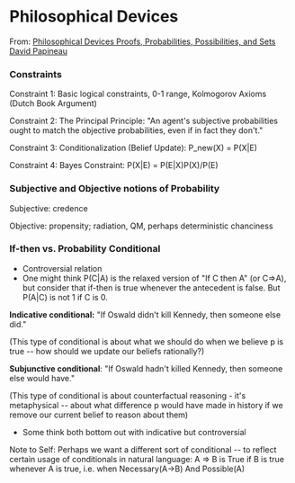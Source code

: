 # Philosophical Devices

From: [Philosophical Devices Proofs, Probabilities, Possibilities, and Sets David Papineau](https://global.oup.com/academic/product/philosophical-devices-9780199651733)

### Constraints

Constraint 1: Basic logical constraints, 0-1 range, Kolmogorov Axioms (Dutch Book Argument)

Constraint 2: The Principal Principle: "An agent's subjective probabilities ought to match the objective probabilities, even if in fact they don't."

Constraint 3: Conditionalization (Belief Update): P\_new(X) = P(X|E)

Constraint 4: Bayes Constraint: P(X|E) = P(E|X)P(X)/P(E)

### Subjective and Objective notions of Probability

Subjective: credence&#x20;

Objective: propensity; radiation, QM, perhaps deterministic chanciness

### **If-then vs. Probability Conditional**

* Controversial relation
* One might think P(C|A) is the relaxed version of "If C then A" (or C=>A), but consider that if-then is true whenever the antecedent is false. But P(A|C) is not 1 if C is 0.

**Indicative conditional:** "If Oswald didn't kill Kennedy, then someone else did."&#x20;

(This type of conditional is about what we should do when we believe p is true -- how should we update our beliefs rationally?)&#x20;

**Subjunctive conditional**: "If Oswald hadn't killed Kennedy, then someone else would have."&#x20;

(This type of conditional is about counterfactual reasoning - it's metaphysical -- about what difference p would have made in history if we remove our current belief to reason about them)

* Some think both bottom out with indicative but controversial

Note to Self: Perhaps we want a different sort of conditional -- to reflect certain usage of conditionals in natural language: A => B is True if B is true whenever A is true, i.e. when Necessary(A->B) And Possible(A)


